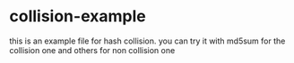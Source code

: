 # collision-example
this is an example file for hash collision. you can try it with md5sum for the collision one and others for non collision one
